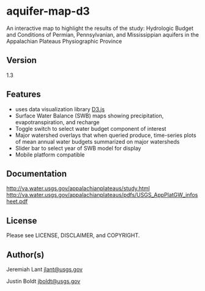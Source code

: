 # aquifer-map-d3

An interactive map to highlight the results of the study:
Hydrologic Budget and Conditions of Permian, Pennsylvanian, and Mississippian aquifers in the Appalachian Plateaus Physiographic Province

## Version
1.3

## Features
* uses data visualization library [D3.js](http://d3js.org/)
* Surface Water Balance (SWB) maps showing precipitation, evapotranspiration, and recharge
* Toggle switch to select water budget component of interest
* Major watershed overlays that when queried produce, time-series plots of mean annual water budgets summarized on major watersheds 
* Slider bar to select year of SWB model for display 
* Mobile platform compatible

## Documentation

http://va.water.usgs.gov/appalachianplateaus/study.html
http://va.water.usgs.gov/appalachianplateaus/pdfs/USGS_AppPlatGW_infosheet.pdf

## License

Please see LICENSE, DISCLAIMER, and COPYRIGHT.

## Author(s)

Jeremiah Lant
jlant@usgs.gov

Justin Boldt
jboldt@usgs.gov